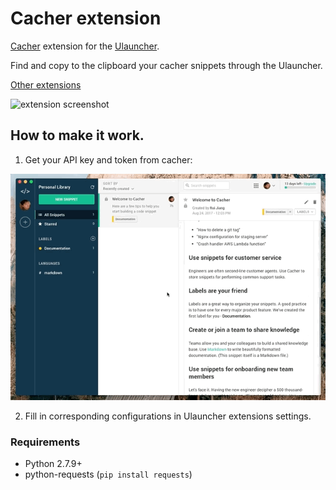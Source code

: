 # Cacher extension

[Cacher](https://cacher.io/) extension for the [Ulauncher](https://ulauncher.io/).

Find and copy to the clipboard your cacher snippets through the Ulauncher.

[Other extensions](https://ext.ulauncher.io/)

![extension screenshot](https://i.imgur.com/V93R4Ly.png)

## How to make it work.

1. Get your API key and token from cacher:

![cacher credentials](https://github.com/CacherApp/alfred-cacher/blob/master/media/get-key-token.gif)

2. Fill in corresponding configurations in Ulauncher extensions settings.

### Requirements
- Python 2.7.9+
- python-requests (`pip install requests`)
